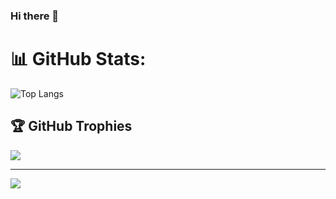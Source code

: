 ### Hi there 👋

# 📊 GitHub Stats:
![Top Langs](https://github-readme-stats.vercel.app/api/top-langs/?username=NP-compete&layout=compact&theme=vision-friendly-dark)

## 🏆 GitHub Trophies
![](https://github-profile-trophy.vercel.app/?username=NP-compete&theme=radical&no-frame=false&no-bg=false&margin-w=4)


---
[![](https://visitcount.itsvg.in/api?id=NP-compete&icon=0&color=8)](https://visitcount.itsvg.in)
